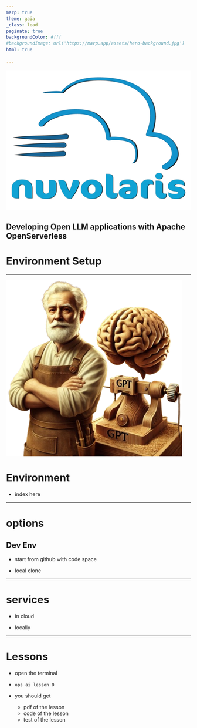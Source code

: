 ```yaml
---
marp: true
theme: gaia
_class: lead
paginate: true
backgroundColor: #fff
#backgroundImage: url('https://marp.app/assets/hero-background.jpg')
html: true

---
```

![bg left:50% 70%](./logo-full-transparent.png)

## Developing Open LLM applications with Apache OpenServerless 

# Environment Setup

---
![bg left:50% 80%](./mastrogpt.png)

# Environment 

- index here
---

# options

## Dev Env
- start from github  with code space

- local clone


---

# services

- in cloud

- locally

---

# Lessons

- open the terminal

- `ops ai lesson 0`

- you should get

  - pdf of the lesson
  - code of the lesson
  - test of the lesson
